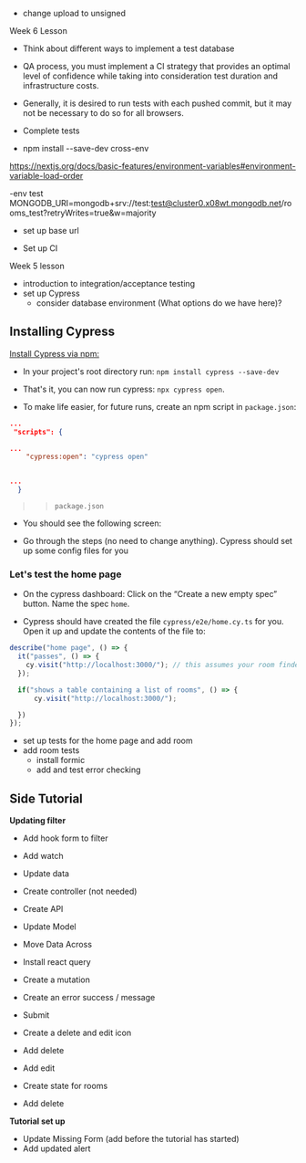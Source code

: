 - change upload to unsigned

Week 6 Lesson

- Think about different ways to implement a test database

- QA process, you must implement a CI strategy that provides an optimal level of confidence while taking into consideration test duration and infrastructure costs.

- Generally, it is desired to run tests with each pushed commit, but it may not be necessary to do so for all browsers.

- Complete tests

- npm install --save-dev cross-env

https://nextjs.org/docs/basic-features/environment-variables#environment-variable-load-order

-env test MONGODB_URI=mongodb+srv://test:test@cluster0.x08wt.mongodb.net/rooms_test?retryWrites=true&w=majority

- set up base url

- Set up CI

Week 5 lesson

- introduction to integration/acceptance testing
- set up Cypress
  - consider database environment (What options do we have here)?

## Installing Cypress

[Install Cypress via npm:](https://docs.cypress.io/guides/getting-started/installing-cypress)

- In your project's root directory run: `npm install cypress --save-dev`

- That's it, you can now run cypress: `npx cypress open`.

- To make life easier, for future runs, create an npm script in `package.json`:

```json
...
 "scripts": {

...
    "cypress:open": "cypress open"


...
  }

```

> > `package.json`

- You should see the following screen:

- Go through the steps (no need to change anything). Cypress should set up some config files for you

### Let's test the home page

- On the cypress dashboard: Click on the “Create a new empty spec” button. Name the spec `home`.

- Cypress should have created the file `cypress/e2e/home.cy.ts` for you. Open it up and update the contents of the file to:

```js
describe("home page", () => {
  it("passes", () => {
    cy.visit("http://localhost:3000/"); // this assumes your room finder application is running on port 3000
  });

  if("shows a table containing a list of rooms", () => {
      cy.visit("http://localhost:3000/");

  })
});
```

- set up tests for the home page and add room
- add room tests
  - install formic
  - add and test error checking

## Side Tutorial

**Updating filter**

- Add hook form to filter
- Add watch
- Update data
- Create controller (not needed)
- Create API
- Update Model

- Move Data Across
- Install react query
- Create a mutation
- Create an error success / message
- Submit
- Create a delete and edit icon
- Add delete
- Add edit
- Create state for rooms
- Add delete

**Tutorial set up**

- Update Missing Form (add before the tutorial has started)
- Add updated alert
